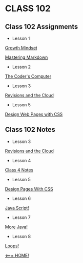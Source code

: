# CLASS 102

## Class 102 Assignments

- Lesson 1

[Growth Mindset](102_a_1.md)


[Mastering Markdown](102_a_2.md) 


- Lesson 2

[The Coder's Computer](102_a_3.md)

- Lesson 3 

[Revisions and the Cloud](102_a_4.md)

- Lesson 5

[Design Web Pages with CSS](102_a_5.md)


## Class 102 Notes

- Lesson 3

[Revisions and the Cloud](102_class_3_notes.md)

- Lesson 4

[Class 4 Notes](102_class_4_notes.md)

- Lesson 5

[Design Pages With CSS](102_class_5_notes.md)

- Lesson 6

[Java Script!](102_class_6_notes.md)

- Lesson 7

[More Java!](102_class_7_notes.md)

- Lesson 8

[Loops!](102_class_8_notes.md) 

[<=== HOME!](README.md)
